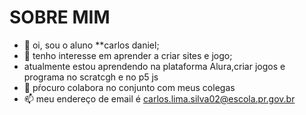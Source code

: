 # SOBRE MIM

- 👋 oi, sou o aluno **carlos daniel;
- 👀 tenho interesse em aprender a criar sites e jogo;
-  atualmente estou aprendendo na plataforma Alura,criar jogos e programa no scratcgh e no p5 js 
- 💞️ pŕocuro colabora no conjunto com meus colegas
- 📫 meu endereço de email é carlos.lima.silva02@escola.pr.gov.br

<!---
lima2007/lima2007 is a ✨ special ✨ repository because its `README.md` (this file) appears on your GitHub profile.
You can click the Preview link to take a look at your changes.
--->
